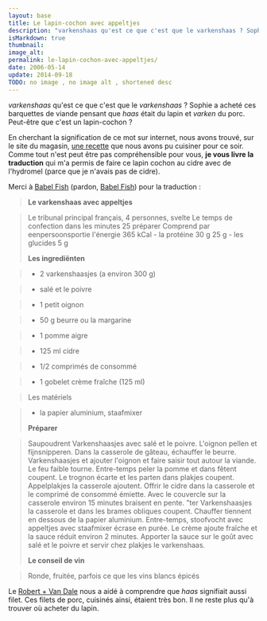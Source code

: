```yaml
---
layout: base
title: Le lapin-cochon avec appeltjes
description: "varkenshaas qu'est ce que c'est que le varkenshaas ? Sophie a acheté ces barquettes de viande pensant que haas était du lapin et varken du porc. Peut-être qu"
isMarkdown: true
thumbnail: 
image_alt: 
permalink: le-lapin-cochon-avec-appeltjes/
date: 2006-05-14
update: 2014-09-18
TODO: no image , no image alt , shortened desc 
---
```


*varkenshaas* qu'est ce que c'est que le *varkenshaas* ? Sophie a acheté ces barquettes de viande pensant que *haas* était du lapin et *varken* du porc. Peut-être que c'est un lapin-cochon ?

En cherchant la signification de ce mot sur internet, nous avons trouvé, sur le site du magasin, [une recette](http://www.ah.nl/allerhande/recepten/recipe.jsp?id=141128&trg=allerhande/recepten/recipe) que nous avons pu cuisiner pour ce soir. Comme tout n'est peut être pas compréhensible pour vous, **je vous livre la traduction** qui m'a permis de faire ce lapin cochon au cidre avec de l'hydromel (parce que je n'avais pas de cidre).

Merci à [Babel Fish](http://fr.wikipedia.org/wiki/Babel_fish) (pardon, [Babel Fish](http://en.wikipedia.org/wiki/Babel_Fish_%28website%29)) pour la traduction :

> 
> **Le varkenshaas avec appeltjes**


> Le tribunal principal français, 4 personnes, svelte
> Le temps de confection dans les minutes 25 préparer
> Comprend par eenpersoonsportie l'énergie 365 kCal - la protéine 30 g 25 g - les glucides 5 g
> 
> **Les ingrediënten**


> - 2 varkenshaasjes (a environ 300 g)


> - salé et le poivre


> - 1 petit oignon


> - 50 g beurre ou la margarine


> - 1 pomme aigre


> - 125 ml cidre


> - 1/2 comprimés de consommé


> - 1 gobelet crème fraîche (125 ml)


> 
> Les matériels


> - la papier aluminium, staafmixer
> 
> **Préparer**


> Saupoudrent Varkenshaasjes avec salé et le poivre. L'oignon pellen
> et fijnsnipperen. Dans la casserole de gâteau, échauffer le
> beurre. Varkenshaasjes et ajouter l'oignon et faire saisir tout autour
> la viande. Le feu faible tourne. Entre-temps peler la pomme et dans
> fêtent coupent. Le trognon écarte et les parten dans plakjes
> coupent. Appelplakjes  la casserole ajoutent. Offrir le cidre dans
> la casserole et le comprimé de consommé émiette. Avec le
> couvercle sur la casserole environ 15 minutes braisent en pente. "ter
> Varkenshaasjes la casserole et dans les brames obliques coupent.
> Chauffer tiennent en dessous de la papier aluminium. Entre-temps,
> stoofvocht avec appeltjes avec staafmixer écrase en purée. Le
> crème ajoute fraîche et la sauce réduit environ 2 minutes.
> Apporter la sauce sur le goût avec salé et le poivre et servir
> chez plakjes le varkenshaas.
> 
> **Le conseil de vin**


> Ronde, fruitée, parfois ce que les vins blancs épicés

Le [Robert + Van Dale](http://www.books-by-isbn.com/2-85036/2850364800-Le-Robert-et-Van-Dale-Dictionnaire-francais-neerlandais-2-85036-480-0.html) nous a aidé à comprendre que *haas* signifiait aussi filet. Ces filets de porc, cuisinés ainsi, étaient très bon. Il ne reste plus qu'à trouver où acheter du lapin.
